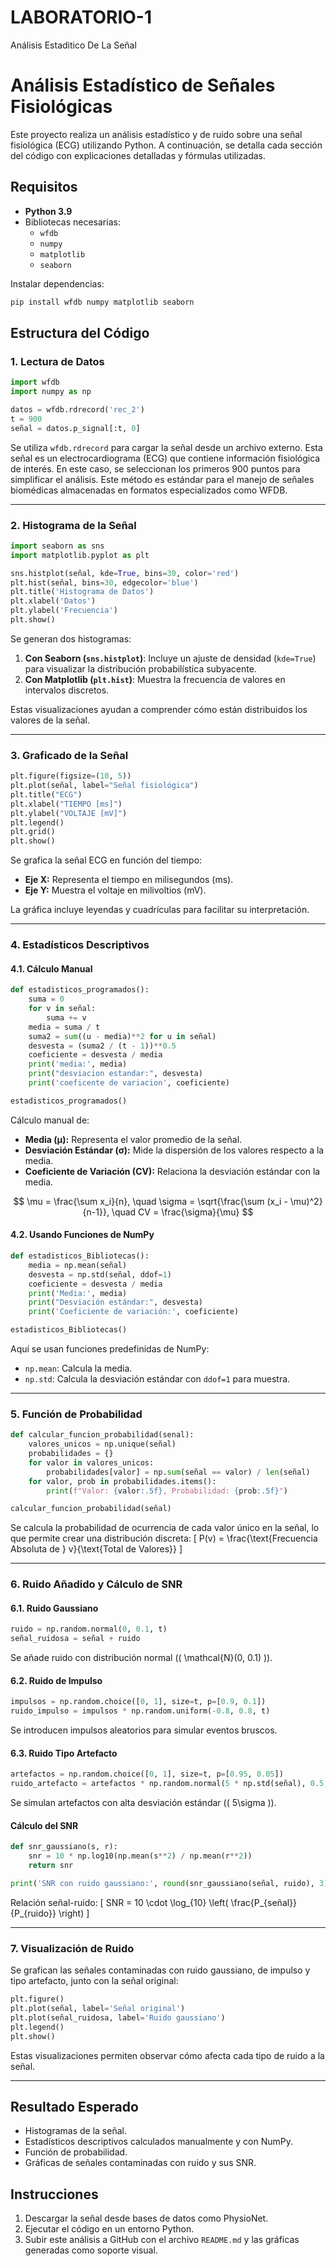 # LABORATORIO-1
Análisis Estaditico De La Señal
# Análisis Estadístico de Señales Fisiológicas

Este proyecto realiza un análisis estadístico y de ruido sobre una señal fisiológica (ECG) utilizando Python. A continuación, se detalla cada sección del código con explicaciones detalladas y fórmulas utilizadas.

## Requisitos
- **Python 3.9**
- Bibliotecas necesarias:
  - `wfdb`
  - `numpy`
  - `matplotlib`
  - `seaborn`

Instalar dependencias:
```bash
pip install wfdb numpy matplotlib seaborn
```

## Estructura del Código

### 1. Lectura de Datos
```python
import wfdb
import numpy as np

datos = wfdb.rdrecord('rec_2')
t = 900
señal = datos.p_signal[:t, 0]
```
Se utiliza `wfdb.rdrecord` para cargar la señal desde un archivo externo. Esta señal es un electrocardiograma (ECG) que contiene información fisiológica de interés. En este caso, se seleccionan los primeros 900 puntos para simplificar el análisis. Este método es estándar para el manejo de señales biomédicas almacenadas en formatos especializados como WFDB.

---

### 2. Histograma de la Señal
```python
import seaborn as sns
import matplotlib.pyplot as plt

sns.histplot(señal, kde=True, bins=30, color='red')
plt.hist(señal, bins=30, edgecolor='blue')
plt.title('Histograma de Datos')
plt.xlabel('Datos')
plt.ylabel('Frecuencia')
plt.show()
```
Se generan dos histogramas:
1. **Con Seaborn (`sns.histplot`)**: Incluye un ajuste de densidad (`kde=True`) para visualizar la distribución probabilística subyacente.
2. **Con Matplotlib (`plt.hist`)**: Muestra la frecuencia de valores en intervalos discretos.

Estas visualizaciones ayudan a comprender cómo están distribuidos los valores de la señal.

---

### 3. Graficado de la Señal
```python
plt.figure(figsize=(10, 5))
plt.plot(señal, label="Señal fisiológica")
plt.title("ECG")
plt.xlabel("TIEMPO [ms]")
plt.ylabel("VOLTAJE [mV]")
plt.legend()
plt.grid()
plt.show()
```
Se grafica la señal ECG en función del tiempo:
- **Eje X:** Representa el tiempo en milisegundos (ms).
- **Eje Y:** Muestra el voltaje en milivoltios (mV).

La gráfica incluye leyendas y cuadrículas para facilitar su interpretación.

---

### 4. Estadísticos Descriptivos

#### 4.1. Cálculo Manual
```python
def estadisticos_programados():
    suma = 0
    for v in señal:
        suma += v    
    media = suma / t
    suma2 = sum((u - media)**2 for u in señal)
    desvesta = (suma2 / (t - 1))**0.5
    coeficiente = desvesta / media
    print('media:', media)
    print("desviacion estandar:", desvesta)
    print('coeficente de variacion', coeficiente)

estadisticos_programados()
```
Cálculo manual de:
- **Media (μ):** Representa el valor promedio de la señal.
- **Desviación Estándar (σ):** Mide la dispersión de los valores respecto a la media.
- **Coeficiente de Variación (CV):** Relaciona la desviación estándar con la media.

$$
\mu = \frac{\sum x_i}{n}, \quad
\sigma = \sqrt{\frac{\sum (x_i - \mu)^2}{n-1}}, \quad
CV = \frac{\sigma}{\mu}
$$



#### 4.2. Usando Funciones de NumPy
```python
def estadisticos_Bibliotecas():
    media = np.mean(señal)
    desvesta = np.std(señal, ddof=1)
    coeficiente = desvesta / media
    print('Media:', media)
    print("Desviación estándar:", desvesta)
    print('Coeficiente de variación:', coeficiente)

estadisticos_Bibliotecas()
```
Aquí se usan funciones predefinidas de NumPy:
- `np.mean`: Calcula la media.
- `np.std`: Calcula la desviación estándar con `ddof=1` para muestra.

---

### 5. Función de Probabilidad
```python
def calcular_funcion_probabilidad(senal):
    valores_unicos = np.unique(señal)
    probabilidades = {}
    for valor in valores_unicos:
        probabilidades[valor] = np.sum(señal == valor) / len(señal)
    for valor, prob in probabilidades.items():
        print(f"Valor: {valor:.5f}, Probabilidad: {prob:.5f}")

calcular_funcion_probabilidad(señal)
```
Se calcula la probabilidad de ocurrencia de cada valor único en la señal, lo que permite crear una distribución discreta:
\[
P(v) = \frac{\text{Frecuencia Absoluta de } v}{\text{Total de Valores}}
\]

---

### 6. Ruido Añadido y Cálculo de SNR
#### 6.1. Ruido Gaussiano
```python
ruido = np.random.normal(0, 0.1, t)
señal_ruidosa = señal + ruido
```
Se añade ruido con distribución normal (\( \mathcal{N}(0, 0.1) \)).

#### 6.2. Ruido de Impulso
```python
impulsos = np.random.choice([0, 1], size=t, p=[0.9, 0.1])
ruido_impulso = impulsos * np.random.uniform(-0.8, 0.8, t)
```
Se introducen impulsos aleatorios para simular eventos bruscos.

#### 6.3. Ruido Tipo Artefacto
```python
artefactos = np.random.choice([0, 1], size=t, p=[0.95, 0.05])
ruido_artefacto = artefactos * np.random.normal(5 * np.std(señal), 0.5, t)
```
Se simulan artefactos con alta desviación estándar (\( 5\sigma \)).

#### Cálculo del SNR
```python
def snr_gaussiano(s, r):
    snr = 10 * np.log10(np.mean(s**2) / np.mean(r**2))
    return snr

print('SNR con ruido gaussiano:', round(snr_gaussiano(señal, ruido), 3), 'dB')
```
Relación señal-ruido:
\[
SNR = 10 \cdot \log_{10} \left( \frac{P_{señal}}{P_{ruido}} \right)
\]

---

### 7. Visualización de Ruido
Se grafican las señales contaminadas con ruido gaussiano, de impulso y tipo artefacto, junto con la señal original:
```python
plt.figure()
plt.plot(señal, label='Señal original')
plt.plot(señal_ruidosa, label='Ruido gaussiano')
plt.legend()
plt.show()
```
Estas visualizaciones permiten observar cómo afecta cada tipo de ruido a la señal.

---

## Resultado Esperado
- Histogramas de la señal.
- Estadísticos descriptivos calculados manualmente y con NumPy.
- Función de probabilidad.
- Gráficas de señales contaminadas con ruido y sus SNR.

## Instrucciones
1. Descargar la señal desde bases de datos como PhysioNet.
2. Ejecutar el código en un entorno Python.
3. Subir este análisis a GitHub con el archivo `README.md` y las gráficas generadas como soporte visual.
